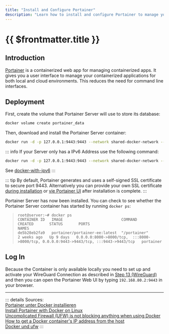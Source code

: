 ```yaml
---
title: "Install and Configure Portainer"
description: "Learn how to install and configure Portainer to manage your Docker Containers."
---
```


# {{ $frontmatter.title }}

## Introduction

[Portainer](https://www.portainer.io/) is a containerized web app for managing containerized apps. It gives you a user
interface to manage your containerized applications for both local and cloud environments. This reduces the need for
command line interfaces.

## Deployment

First, create the volume that Portainer Server will use to store its database:

``` bash
docker volume create portainer_data
```

Then, download and install the Portainer Server container:

``` bash
docker run -d -p 127.0.0.1:9443:9443 --network shared-docker-network --ip 192.168.80.2 --name portainer --restart=always -v /var/run/docker.sock:/var/run/docker.sock -v portainer_data:/data portainer/portainer-ce:latest
```

::: info
If your Server only has a IPv6 Address use the following command:

``` bash
docker run -d -p 127.0.0.1:9443:9443 --network shared-docker-network --ip 192.168.80.2 --name portainer --restart=always -v /var/run/docker.sock:/var/run/docker.sock -v portainer_data:/data registry.ipv6.docker.com/portainer/portainer-ce:latest
```  

See [docker-with-ipv6](docker.md#docker-with-ipv6)
:::

::: tip
By default, Portainer generates and uses a self-signed SSL certificate to secure port 9443. Alternatively you can
provide your own SSL
certificate [during installation](https://docs.portainer.io/advanced/ssl#using-your-own-ssl-certificate-on-docker-standalone)
or [vie Portainer UI](https://docs.portainer.io/admin/settings#ssl-certificate) after installation is complete.
:::

Portainer Server has now been installed. You can check to see whether the Portainer Server container has started by
running `docker ps`:
> ```
> root@server:~# docker ps
> CONTAINER ID   IMAGE                          COMMAND                  CREATED       STATUS       PORTS                                                                                  NAMES             
> de5b28eb2fa9   portainer/portainer-ee:latest  "/portainer"             2 weeks ago   Up 9 days   0.0.0.0:8000->8000/tcp,  :::8000->8000/tcp, 0.0.0.0:9443->9443/tcp, :::9443->9443/tcp   portainer
> ```

## Log In

<!-- ~~Because the Container runs only on localhost, we need to find out the internal IP of the Container to connect to it.
This command returns the IP Address of the Docker Container running Portainer~~

~~``` bashdocker inspect -f '{{range.NetworkSettings.Networks}} {{.IPAddress}}{{end}}' portainer```~~ -->

Because the Container is only available locally you need to set up and activate your WireGuard Connection as described
in [Step 13 (WireGuard)](wireguard.md) and then you can open the Portainer Web UI by typing `192.168.80.2:9443`
in your browser.

---
::: details Sources:  
[Portainer unter Docker installieren](https://www.ionos.de/digitalguide/server/konfiguration/portainer-unter-docker-installieren/)  
[Install Portainer with Docker on Linux](https://docs.portainer.io/start/install/server/docker/linux)  
[Uncomplicated Firewall (UFW) is not blocking anything when using Docker](https://askubuntu.com/questions/652556/uncomplicated-firewall-ufw-is-not-blocking-anything-when-using-docker)  
[How to get a Docker container's IP address from the host](https://stackoverflow.com/questions/17157721/how-to-get-a-docker-containers-ip-address-from-the-host)  
[Docker und ufw](https://gnulinux.ch/docker-und-ufw)
:::
